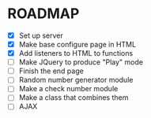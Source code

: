 # ROADMAP

- [x] Set up server
- [x] Make base configure page in HTML
- [x] Add listeners to HTML to functions
- [ ] Make JQuery to produce "Play" mode
- [ ] Finish the end page
- [ ] Random number generator module
- [ ] Make a check number module
- [ ] Make a class that combines them
- [ ] AJAX